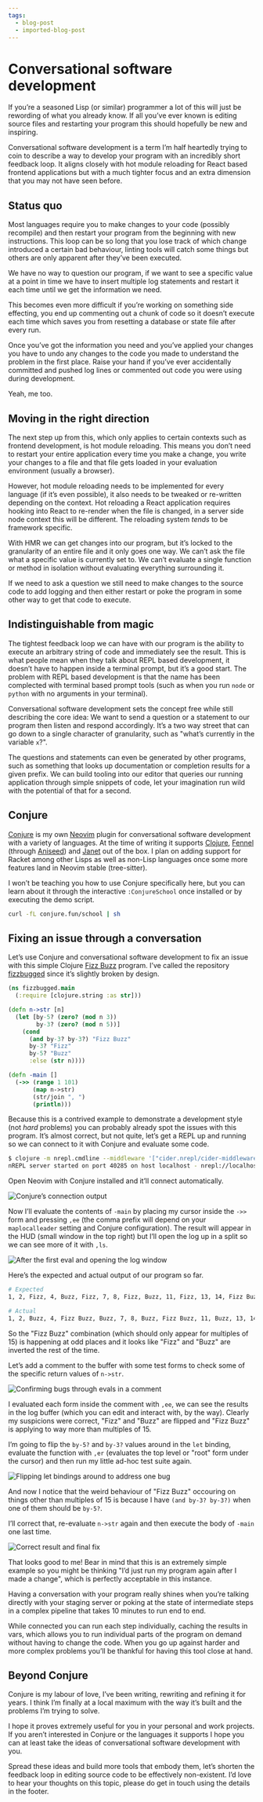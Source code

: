 ```yaml
---
tags:
  - blog-post
  - imported-blog-post
---
```

# Conversational software development

If you’re a seasoned Lisp (or similar) programmer a lot of this will just be rewording of what you already know. If all you’ve ever known is editing source files and restarting your program this should hopefully be new and inspiring.

Conversational software development is a term I’m half heartedly trying to coin to describe a way to develop your program with an incredibly short feedback loop. It aligns closely with hot module reloading for React based frontend applications but with a much tighter focus and an extra dimension that you may not have seen before.

## Status quo

Most languages require you to make changes to your code (possibly recompile) and then restart your program from the beginning with new instructions. This loop can be so long that you lose track of which change introduced a certain bad behaviour, linting tools will catch some things but others are only apparent after they’ve been executed.

We have no way to question our program, if we want to see a specific value at a point in time we have to insert multiple log statements and restart it each time until we get the information we need.

This becomes even more difficult if you’re working on something side effecting, you end up commenting out a chunk of code so it doesn’t execute each time which saves you from resetting a database or state file after every run.

Once you’ve got the information you need and you’ve applied your changes you have to undo any changes to the code you made to understand the problem in the first place. Raise your hand if you’ve ever accidentally committed and pushed log lines or commented out code you were using during development.

Yeah, me too.

## Moving in the right direction

The next step up from this, which only applies to certain contexts such as frontend development, is hot module reloading. This means you don’t need to restart your entire application every time you make a change, you write your changes to a file and that file gets loaded in your evaluation environment (usually a browser).

However, hot module reloading needs to be implemented for every language (if it’s even possible), it also needs to be tweaked or re-written depending on the context. Hot reloading a React application requires hooking into React to re-render when the file is changed, in a server side node context this will be different. The reloading system _tends_ to be framework specific.

With HMR we can get changes into our program, but it’s locked to the granularity of an entire file and it only goes one way. We can’t ask the file what a specific value is currently set to. We can’t evaluate a single function or method in isolation without evaluating everything surrounding it.

If we need to ask a question we still need to make changes to the source code to add logging and then either restart or poke the program in some other way to get that code to execute.

## Indistinguishable from magic

The tightest feedback loop we can have with our program is the ability to execute an arbitrary string of code and immediately see the result. This is what people mean when they talk about REPL based development, it doesn’t have to happen inside a terminal prompt, but it’s a good start. The problem with REPL based development is that the name has been complected with terminal based prompt tools (such as when you run `node` or `python` with no arguments in your terminal).

Conversational software development sets the concept free while still describing the core idea: We want to send a question or a statement to our program then listen and respond accordingly. It’s a two way street that can go down to a single character of granularity, such as "what’s currently in the variable `x`?".

The questions and statements can even be generated by other programs, such as something that looks up documentation or completion results for a given prefix. We can build tooling into our editor that queries our running application through simple snippets of code, let your imagination run wild with the potential of that for a second.

## Conjure

[Conjure](https://github.com/Olical/conjure) is my own [Neovim](https://neovim.io/) plugin for conversational software development with a variety of languages. At the time of writing it supports [Clojure](https://clojure.org/), [Fennel](https://github.com/bakpakin/Fennel) (through [Aniseed](https://github.com/Olical/aniseed)) and [Janet](https://janet-lang.org/) out of the box. I plan on adding support for Racket among other Lisps as well as non-Lisp languages once some more features land in Neovim stable (tree-sitter).

<script id="asciicast-325517" src="https://asciinema.org/a/325517.js" async></script>

I won’t be teaching you how to use Conjure specifically here, but you can learn about it through the interactive `:ConjureSchool` once installed or by executing the demo script.

```bash
curl -fL conjure.fun/school | sh
```

## Fixing an issue through a conversation

Let’s use Conjure and conversational software development to fix an issue with this simple Clojure [Fizz Buzz](https://en.wikipedia.org/wiki/Fizz_buzz) program. I’ve called the repository [fizzbugged](https://github.com/Olical/fizzbugged) since it’s slightly broken by design.

```clojure
(ns fizzbugged.main
  (:require [clojure.string :as str]))

(defn n->str [n]
  (let [by-5? (zero? (mod n 3))
        by-3? (zero? (mod n 5))]
    (cond
      (and by-3? by-3?) "Fizz Buzz"
      by-3? "Fizz"
      by-5? "Buzz"
      :else (str n))))

(defn -main []
  (->> (range 1 101)
       (map n->str)
       (str/join ", ")
       (println)))
```

Because this is a contrived example to demonstrate a development style (not _hard_ problems) you can probably already spot the issues with this program. It’s almost correct, but not quite, let’s get a REPL up and running so we can connect to it with Conjure and evaluate some code.

```bash
$ clojure -m nrepl.cmdline --middleware '["cider.nrepl/cider-middleware"]'
nREPL server started on port 40285 on host localhost - nrepl://localhost:40285
```

Open Neovim with Conjure installed and it’ll connect automatically.

![Conjure’s connection output](/Attachments/imported-blog-posts/images/conversational-software-development/init.png)

Now I’ll evaluate the contents of `-main` by placing my cursor inside the `->>` form and pressing `,ee` (the comma prefix will depend on your `maplocalleader` setting and Conjure configuration). The result will appear in the HUD (small window in the top right) but I’ll open the log up in a split so we can see more of it with `,ls`.

![After the first eval and opening the log window](/Attachments/imported-blog-posts/images/conversational-software-development/first-eval.png)

Here’s the expected and actual output of our program so far.

```bash
# Expected
1, 2, Fizz, 4, Buzz, Fizz, 7, 8, Fizz, Buzz, 11, Fizz, 13, 14, Fizz Buzz

# Actual
1, 2, Buzz, 4, Fizz Buzz, Buzz, 7, 8, Buzz, Fizz Buzz, 11, Buzz, 13, 14, Fizz Buzz
```

So the "Fizz Buzz" combination (which should only appear for multiples of 15) is happening at odd places and it looks like "Fizz" and "Buzz" are inverted the rest of the time.

Let’s add a comment to the buffer with some test forms to check some of the specific return values of `n->str`.

![Confirming bugs through evals in a comment](/Attachments/imported-blog-posts/images/conversational-software-development/confirm-bugs.png)

I evaluated each form inside the comment with `,ee`, we can see the results in the log buffer (which you can edit and interact with, by the way). Clearly my suspicions were correct, "Fizz" and "Buzz" are flipped and "Fizz Buzz" is applying to way more than multiples of 15.

I’m going to flip the `by-5?` and `by-3?` values around in the `let` binding, evaluate the function with `,er` (evaluates the top level or "root" form under the cursor) and then run my little ad-hoc test suite again.

![Flipping let bindings around to address one bug](/Attachments/imported-blog-posts/images/conversational-software-development/flip-fix.png)

And now I notice that the weird behaviour of "Fizz Buzz" occouring on things other than multiples of 15 is because I have `(and by-3? by-3?)` when one of them should be `by-5?`.

I’ll correct that, re-evaluate `n->str` again and then execute the body of `-main` one last time.

![Correct result and final fix](/Attachments/imported-blog-posts/images/conversational-software-development/fixed.png)

That looks good to me! Bear in mind that this is an extremely simple example so you might be thinking "I’d just run my program again after I made a change", which is perfectly acceptable in this instance.

Having a conversation with your program really shines when you’re talking directly with your staging server or poking at the state of intermediate steps in a complex pipeline that takes 10 minutes to run end to end.

While connected you can run each step individually, caching the results in vars, which allows you to run individual parts of the program on demand without having to change the code. When you go up against harder and more complex problems you’ll be thankful for having this tool close at hand.

## Beyond Conjure

Conjure is my labour of love, I’ve been writing, rewriting and refining it for years. I think I’m finally at a local maximum with the way it’s built and the problems I’m trying to solve.

I hope it proves extremely useful for you in your personal and work projects. If you aren’t interested in Conjure or the languages it supports I hope you can at least take the ideas of conversational software development with you.

Spread these ideas and build more tools that embody them, let’s shorten the feedback loop in editing source code to be effectively non-existent. I’d love to hear your thoughts on this topic, please do get in touch using the details in the footer.
